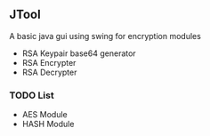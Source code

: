 ## JTool

A basic java gui using swing for encryption modules
* RSA Keypair base64 generator
* RSA Encrypter
* RSA Decrypter

### TODO List
* AES Module
* HASH Module